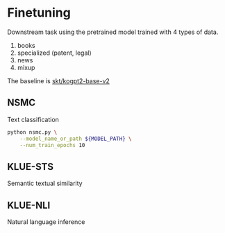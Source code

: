 # Finetuning

Downstream task using the pretrained model trained with 4 types of data.
1. books
2. specialized (patent, legal)
3. news
4. mixup

The baseline is [skt/kogpt2-base-v2](https://github.com/SKT-AI/KoGPT2)

## NSMC

Text classification

```sh
python nsmc.py \
    --model_name_or_path ${MODEL_PATH} \
    --num_train_epochs 10
```

## KLUE-STS

Semantic textual similarity
<!-- TODO -->

## KLUE-NLI

Natural language inference
<!-- TODO -->
